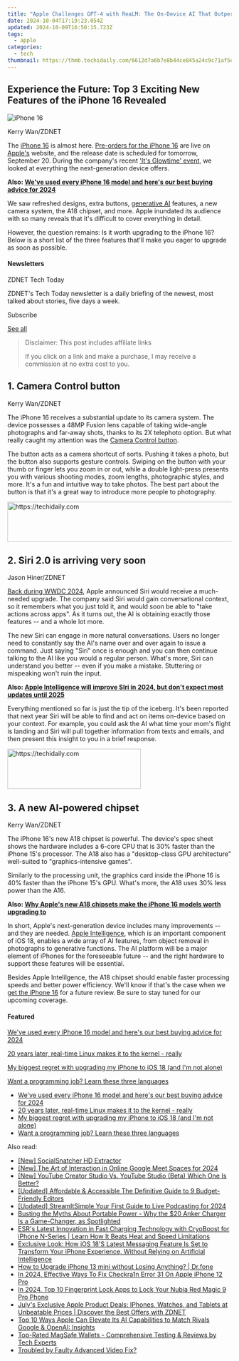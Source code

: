 ```yaml
---
title: "Apple Challenges GPT-4 with ReaLM: The On-Device AI That Outperforms Rivals, Featured"
date: 2024-10-04T17:19:23.054Z
updated: 2024-10-09T16:50:15.723Z
tags:
  - apple
categories:
  - tech
thumbnail: https://thmb.techidaily.com/6612d7a6b7e8b44ce845a24c9c71af5e69ea9f37b5bedb688c03953f127445f3.jpg
---
```


## Experience the Future: Top 3 Exciting New Features of the iPhone 16 Revealed

![iPhone 16](https://www.zdnet.com/a/img/resize/a466ecbc8ab25f05d56533a2c17d932407254529/2024/09/19/8da68e24-08b1-467a-9062-a90a96c1d879/dsc02198.jpg?auto=webp&width=1280)

Kerry Wan/ZDNET

The [iPhone 16](https://www.zdnet.com/article/buying-an-iphone-16-heres-which-models-are-most-in-demand-and-how-long-youll-have-to-wait/) is almost here. [Pre-orders for the iPhone 16](https://apple.sjv.io/c/159047/435031/7613?&sharedid=zdnet&partnerpropertyid=1980086&u=https%3A%2F%2Fwww.apple.com%2Fshop%2Fbuy-iphone%2Fiphone-16&subId1=zd-%5F%5FCOM%5FCLICK%5FID%5F%5F-dtp) are live on [Apple's](https://www.zdnet.com/topic/apple/) website, and the release date is scheduled for tomorrow, September 20\. During the company's recent ['It's Glowtime' event](https://www.zdnet.com/article/everything-announced-at-apples-iphone-16-glowup-event-ai-apple-watch-10-airpods-more/#link={), we looked at everything the next-generation device offers.

**Also: [We've used every iPhone 16 model and here's our best buying advice for 2024](https://www.zdnet.com/article/iphone-16-pro-max-buying-advice-2024/)**

We saw refreshed designs, extra buttons, [generative AI](https://www.zdnet.com/article/what-is-generative-ai-and-why-is-it-so-popular-heres-everything-you-need-to-know/) features, a new camera system, the A18 chipset, and more. Apple inundated its audience with so many reveals that it's difficult to cover everything in detail. 

However, the question remains: Is it worth upgrading to the iPhone 16? Below is a short list of the three features that'll make you eager to upgrade as soon as possible.

#### Newsletters

ZDNET Tech Today

ZDNET's Tech Today newsletter is a daily briefing of the newest, most talked about stories, five days a week.

 Subscribe

[See all](https://www.zdnet.com/newsletters/)

>  Disclaimer: This post includes affiliate links
>
>  If you click on a link and make a purchase, I may receive a commission at no extra cost to you.
>

## 1\. Camera Control button

Kerry Wan/ZDNET

The iPhone 16 receives a substantial update to its camera system. The device possesses a 48MP Fusion lens capable of taking wide-angle photographs and far-away shots, thanks to its 2X telephoto option. But what really caught my attention was the [Camera Control button](https://www.zdnet.com/article/every-iphone-16-model-features-a-new-camera-button-heres-what-it-can-do/).

The button acts as a camera shortcut of sorts. Pushing it takes a photo, but the button also supports gesture controls. Swiping on the button with your thumb or finger lets you zoom in or out, while a double light-press presents you with various shooting modes, zoom lengths, photographic styles, and more. It's a fun and intuitive way to take photos. The best part about the button is that it's a great way to introduce more people to photography.

<!-- affiliate ads begin -->
<a href="https://appsumo.8odi.net/c/5597632/2130885/7443" target="_top" id="2130885">
  <img src="//a.impactradius-go.com/display-ad/7443-2130885" border="0" alt="https://techidaily.com" width="600" height="90"/>
</a>
<img height="0" width="0" src="https://appsumo.8odi.net/i/5597632/2130885/7443" style="position:absolute;visibility:hidden;" border="0" />
<!-- affiliate ads end -->

## 2\. Siri 2.0 is arriving very soon

Jason Hiner/ZDNET

[Back during WWDC 2024](https://www.zdnet.com/article/every-new-feature-apple-unveiled-for-iphone-ipad-mac-and-more-this-fall-including-ai/), Apple announced Siri would receive a much-needed upgrade. The company said Siri would gain conversational context, so it remembers what you just told it, and would soon be able to "take actions across apps". As it turns out, the AI is obtaining exactly those features -- and a whole lot more.

The new Siri can engage in more natural conversations. Users no longer need to constantly say the AI's name over and over again to issue a command. Just saying "Siri" once is enough and you can then continue talking to the AI like you would a regular person. What's more, Siri can understand you better -- even if you make a mistake. Stuttering or mispeaking won't ruin the input. 

**Also: [Apple Intelligence will improve SIri in 2024, but don't expect most updates until 2025](https://www.zdnet.com/article/apple-intelligence-will-improve-siri-in-2024-but-dont-expect-most-updates-until-2025/)**

Everything mentioned so far is just the tip of the iceberg. It's been reported that next year Siri will be able to find and act on items on-device based on your context. For example, you could ask the AI what time your mom's flight is landing and Siri will pull together information from texts and emails, and then present this insight to you in a brief response.

<!-- affiliate ads begin -->
<a href="https://aligracehair.sjv.io/c/5597632/2115916/19272" target="_top" id="2115916">
  <img src="//a.impactradius-go.com/display-ad/19272-2115916" border="0" alt="https://techidaily.com" width="300" height="90"/>
</a>
<img height="0" width="0" src="https://aligracehair.sjv.io/i/5597632/2115916/19272" style="position:absolute;visibility:hidden;" border="0" />
<!-- affiliate ads end -->

## 3\. A new AI-powered chipset

Kerry Wan/ZDNET

The iPhone 16's new A18 chipset is powerful. The device's spec sheet shows the hardware includes a 6-core CPU that is 30% faster than the iPhone 15's processor. The A18 also has a "desktop-class GPU architecture" well-suited to "graphics-intensive games". 

Similarly to the processing unit, the graphics card inside the iPhone 16 is 40% faster than the iPhone 15's GPU. What's more, the A18 uses 30% less power than the A16.

**Also: [Why Apple's new A18 chipsets make the iPhone 16 models worth upgrading to](https://www.zdnet.com/article/why-apples-new-a18-chipsets-make-the-iphone-16-models-worth-upgrading-to/)**

In short, Apple's next-generation device includes many improvements -- and they are needed. [Apple Intelligence](https://www.zdnet.com/article/what-is-apple-intelligence-everything-to-know-about-ai-features-coming-to-iphones-macs-and-ipads/), which is an important component of iOS 18, enables a wide array of AI features, from object removal in photographs to generative functions. The AI platform will be a major element of iPhones for the foreseeable future -- and the right hardware to support these features will be essential.

Besides Apple Intelilgence, the A18 chipset should enable faster processing speeds and better power efficiency. We'll know if that's the case when we [get the iPhone 16](https://apple.sjv.io/c/159047/435031/7613?&sharedid=zdnet&partnerpropertyid=1980086&u=https%3A%2F%2Fwww.apple.com%2Fshop%2Fbuy-iphone%2Fiphone-16&subId1=zd-%5F%5FCOM%5FCLICK%5FID%5F%5F-dtp) for a future review. Be sure to stay tuned for our upcoming coverage.

#### Featured

[We've used every iPhone 16 model and here's our best buying advice for 2024](https://www.zdnet.com/article/iphone-16-pro-max-buying-advice-2024/ "We've used every iPhone 16 model and here's our best buying advice for 2024")

[20 years later, real-time Linux makes it to the kernel - really](https://www.zdnet.com/article/20-years-later-real-time-linux-makes-it-to-the-kernel-really/ "20 years later, real-time Linux makes it to the kernel - really")

[My biggest regret with upgrading my iPhone to iOS 18 (and I'm not alone)](https://www.zdnet.com/article/my-biggest-regret-with-upgrading-my-iphone-to-ios-18-and-im-not-alone/ "My biggest regret with upgrading my iPhone to iOS 18 (and I'm not alone)")

[Want a programming job? Learn these three languages](https://www.zdnet.com/article/want-a-programming-job-learn-these-three-languages/ "Want a programming job? Learn these three languages")

* [We've used every iPhone 16 model and here's our best buying advice for 2024](https://www.zdnet.com/article/iphone-16-pro-max-buying-advice-2024/ "We've used every iPhone 16 model and here's our best buying advice for 2024")
* [20 years later, real-time Linux makes it to the kernel - really](https://www.zdnet.com/article/20-years-later-real-time-linux-makes-it-to-the-kernel-really/ "20 years later, real-time Linux makes it to the kernel - really")
* [My biggest regret with upgrading my iPhone to iOS 18 (and I'm not alone)](https://www.zdnet.com/article/my-biggest-regret-with-upgrading-my-iphone-to-ios-18-and-im-not-alone/ "My biggest regret with upgrading my iPhone to iOS 18 (and I'm not alone)")
* [Want a programming job? Learn these three languages](https://www.zdnet.com/article/want-a-programming-job-learn-these-three-languages/ "Want a programming job? Learn these three languages")

<ins class="adsbygoogle"
     style="display:block"
     data-ad-format="autorelaxed"
     data-ad-client="ca-pub-7571918770474297"
     data-ad-slot="1223367746"></ins>

<ins class="adsbygoogle"
     style="display:block"
     data-ad-client="ca-pub-7571918770474297"
     data-ad-slot="8358498916"
     data-ad-format="auto"
     data-full-width-responsive="true"></ins>

<span class="atpl-alsoreadstyle">Also read:</span>
<div><ul>
<li><a href="https://facebook-video-content.techidaily.com/new-socialsnatcher-hd-extractor/"><u>[New] SocialSnatcher HD Extractor</u></a></li>
<li><a href="https://video-capture.techidaily.com/new-the-art-of-interaction-in-online-google-meet-spaces-for-2024/"><u>[New] The Art of Interaction in Online Google Meet Spaces for 2024</u></a></li>
<li><a href="https://facebook-video-share.techidaily.com/new-youtube-creator-studio-vs-youtube-studio-beta-which-one-is-better/"><u>[New] YouTube Creator Studio Vs. YouTube Studio (Beta) Which One Is Better?</u></a></li>
<li><a href="https://youtube-webster.techidaily.com/ed-affordable-and-accessible-the-definitive-guide-to-9-budget-friendly-editors/"><u>[Updated] Affordable & Accessible The Definitive Guide to 9 Budget-Friendly Editors</u></a></li>
<li><a href="https://fox-boxes.techidaily.com/updated-streamitsimple-your-first-guide-to-live-podcasting-for-2024/"><u>[Updated] StreamItSimple Your First Guide to Live Podcasting for 2024</u></a></li>
<li><a href="https://tech-hub.techidaily.com/busting-the-myths-about-portable-power-why-the-20-anker-charger-is-a-game-changer-as-spotlighted/"><u>Busting the Myths About Portable Power - Why the $20 Anker Charger Is a Game-Changer, as Spotlighted</u></a></li>
<li><a href="https://tech-hub.techidaily.com/esrs-latest-innovation-in-fast-charging-technology-with-cryoboost-for-iphone-n-series-learn-how-it-beats-heat-and-speed-limitations/"><u>ESR's Latest Innovation in Fast Charging Technology with CryoBoost for iPhone N-Series | Learn How It Beats Heat and Speed Limitations</u></a></li>
<li><a href="https://tech-hub.techidaily.com/exclusive-look-how-ios-18s-latest-messaging-feature-is-set-to-transform-your-iphone-experience-without-relying-on-artificial-intelligence/"><u>Exclusive Look: How iOS 18'S Latest Messaging Feature Is Set to Transform Your iPhone Experience, Without Relying on Artificial Intelligence</u></a></li>
<li><a href="https://review-topics.techidaily.com/how-to-upgrade-iphone-13-mini-without-losing-anything-drfone-by-drfone-ios-system-repair-ios-system-repair/"><u>How to Upgrade iPhone 13 mini without Losing Anything? | Dr.fone</u></a></li>
<li><a href="https://activate-lock.techidaily.com/in-2024-effective-ways-to-fix-checkra1n-error-31-on-apple-iphone-12-pro-by-drfone-ios/"><u>In 2024, Effective Ways To Fix Checkra1n Error 31 On Apple iPhone 12 Pro</u></a></li>
<li><a href="https://easy-unlock-android.techidaily.com/in-2024-top-10-fingerprint-lock-apps-to-lock-your-nubia-red-magic-9-pro-phone-by-drfone-android/"><u>In 2024, Top 10 Fingerprint Lock Apps to Lock Your Nubia Red Magic 9 Pro Phone</u></a></li>
<li><a href="https://tech-hub.techidaily.com/julys-exclusive-apple-product-deals-iphones-watches-and-tablets-at-unbeatable-prices-discover-the-best-offers-with-zdnet/"><u>July's Exclusive Apple Product Deals: IPhones, Watches, and Tablets at Unbeatable Prices | Discover the Best Offers with ZDNET</u></a></li>
<li><a href="https://tech-hub.techidaily.com/top-10-ways-apple-can-elevate-its-ai-capabilities-to-match-rivals-google-and-openai-insights/"><u>Top 10 Ways Apple Can Elevate Its AI Capabilities to Match Rivals Google & OpenAI: Insights</u></a></li>
<li><a href="https://tech-hub.techidaily.com/top-rated-magsafe-wallets-comprehensive-testing-and-reviews-by-tech-experts/"><u>Top-Rated MagSafe Wallets - Comprehensive Testing & Reviews by Tech Experts</u></a></li>
<li><a href="https://data-wizards.techidaily.com/troubled-by-faulty-advanced-video-fix/"><u>Troubled by Faulty Advanced Video Fix?</u></a></li>
</ul></div>

